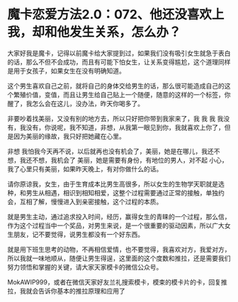 # 魔卡恋爱方法2.0：072、他还没喜欢上我，却和他发生关系，怎么办？

大家好我是魔卡，记得以前魔卡给大家提到过，如果我们没有吸引女生就急于表白的话，那么不但不会成功，而且有可能下怕女生，让关系变得尴尬，这个道理同样是用于女孩子，如果女生在没有明确知道。

这个男生喜欢自己之前，就将自己的身体交给男生的话，那么很可能造成自己的这个繁殖价值，变值，而且让男生给自己贴上一个随便，随意的这样的一个标签，你醒了，我怎么会在这儿，没办法，昨天你喝多了。

非要吵着找美丽，又没有别的地方去，所以只好把你带到我家来了，我 我 我 我没有，我没有，你说呢，我不知道，非想，从我第一眼见到你，我就喜欢上你了，但是因为美丽的缘故，我只好把她藏在心里。

非想 我怕我今天再不说，以后就再也没有机会了，美丽，她是在哪儿，我还不想，我还不想，我机会了 美丽，她是需要有身份，有地位的男人，对不起 小心，我了心里只有美丽，如果昨天晚上，有对你做什么的话。

请你原谅我，女生，由于生育成本比男生高很多，所以女生的生物学天职就是选种，和男生从相遇，相识到相知相爱，这整个过程需要通过正常的接触，单独约会，互相了解，慢慢进入到亲密接触，这个过程的本质。

就是男生主动，通过追求投入时间，经历，赢得女生的青睐的一个过程，那么信，作为这个过程当中一个奖品，对男生来说，是一个很重要的驱动因素，所以广大女生朋友，记不要觉得，说男生都没有一个好东西。

就是用下班生思考的动物，不再相信爱情，也不要觉得，我喜欢对方，我爱对方，所以我就一味地顺从，随便让男生得逞，这里面的这个度数和推拉，还是需要我们努力领悟和掌握的关键，请大家天家模卡的微信公众号。

MokAWIP999，或者在微信天家好友兰礼搜索模卡，模束的模卡片的卡，回复推拉，我就会告诉你基本的推拉原理和应用了